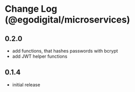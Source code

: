 # Change Log (@egodigital/microservices)

## 0.2.0

* add functions, that hashes passwords with bcrypt
* add JWT helper functions

## 0.1.4

* initial release